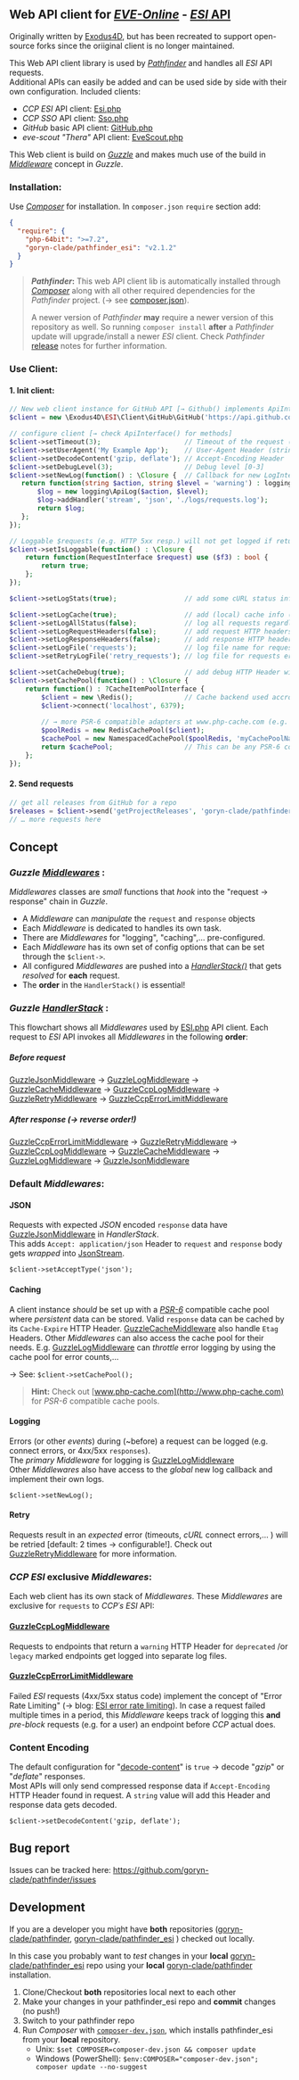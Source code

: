 ## Web API client for [_EVE-Online_](https://www.eveonline.com) - [_ESI_ API](https://esi.evetech.net)

Originally written by [Exodus4D](https://github.com/exodus4d/pathfinder_esi/), but has been recreated to support open-source forks since the oriiginal client is no longer maintained.

This Web API client library is used by [_Pathfinder_](https://github.com/exodus4d/pathfinder) and handles all _ESI_ API requests.<br />
Additional APIs can easily be added and can be used side by side with their own configuration. Included clients:

- _CCP ESI_ API client: [Esi.php](https://github.com/goryn-clade/pathfinder_esi/blob/master/app/Client/Ccp/Esi/Esi.php) 
- _CCP SSO_ API client: [Sso.php](https://github.com/goryn-clade/pathfinder_esi/blob/master/app/Client/Ccp/Sso/Sso.php) 
- _GitHub_ basic API client: [GitHub.php](https://github.com/goryn-clade/pathfinder_esi/blob/master/app/Client/GitHub/GitHub.php) 
- _eve-scout_ _"Thera"_ API client: [EveScout.php](https://github.com/goryn-clade/pathfinder_esi/blob/master/app/Client/EveScout/EveScout.php) 
  
This Web client is build on [_Guzzle_](http://guzzlephp.org) and makes much use of the build in 
[_Middleware_](http://docs.guzzlephp.org/en/stable/handlers-and-middleware.html#middleware) concept in _Guzzle_.

### Installation:
Use [_Composer_](https://getcomposer.org/) for installation. In `composer.json` `require` section add:
```json
{
  "require": {
    "php-64bit": ">=7.2",
    "goryn-clade/pathfinder_esi": "v2.1.2"
  }
}
```
> **_Pathfinder_:** This web API client lib is automatically installed through [_Composer_](https://getcomposer.org/) along with all other required dependencies for the _Pathfinder_ project. (→ see [composer.json](https://github.com/goryn-clade/pathfinder/blob/master/composer.json)).
>
> A newer version of _Pathfinder_ **may** require a newer version of this repository as well. So running `composer install` **after** a _Pathfinder_ update will upgrade/install a newer _ESI_ client.
Check  _Pathfinder_ [release](https://github.com/goryn-clade/pathfinder/releases) notes for further information.

### Use Client:
#### 1. Init client:

```php
// New web client instance for GitHub API [→ Github() implements ApiInterface()]
$client = new \Exodus4D\ESI\Client\GitHub\GitHub('https://api.github.com');

// configure client [→ check ApiInterface() for methods]
$client->setTimeout(3);                     // Timeout of the request (seconds)
$client->setUserAgent('My Example App');    // User-Agent Header (string)
$client->setDecodeContent('gzip, deflate'); // Accept-Encoding Header
$client->setDebugLevel(3);                  // Debug level [0-3]
$client->setNewLog(function() : \Closure {  // Callback for new LogInterface
   return function(string $action, string $level = 'warning') : logging\LogInterface {
       $log = new logging\ApiLog($action, $level);
       $log->addHandler('stream', 'json', './logs/requests.log');
       return $log;
   };
});

// Loggable $requests (e.g. HTTP 5xx resp.) will not get logged if return false;
$client->setIsLoggable(function() : \Closure {
    return function(RequestInterface $request) use ($f3) : bool {
        return true;
    };
});

$client->setLogStats(true);                 // add some cURL status information (e.g. transferTime) to logged responses

$client->setLogCache(true);                 // add (local) cache info (e.g. response data cached) to logged requests
$client->setLogAllStatus(false);            // log all requests regardless of response HTTP status code
$client->setLogRequestHeaders(false);       // add request HTTP headers to loggable requests
$client->setLogResponseHeaders(false);      // add response HTTP headers to loggable requests
$client->setLogFile('requests');            // log file name for request/response errors
$client->setRetryLogFile('retry_requests'); // log file for requests errors due to max request retry exceeds

$client->setCacheDebug(true);               // add debug HTTP Header with local cache status information (HIT/MISS)
$client->setCachePool(function() : \Closure {
    return function() : ?CacheItemPoolInterface {
        $client = new \Redis();             // Cache backend used accross the web client
        $client->connect('localhost', 6379);
          
        // → more PSR-6 compatible adapters at www.php-cache.com (e.g. Filesystem, Array,…)
        $poolRedis = new RedisCachePool($client);
        $cachePool = new NamespacedCachePool($poolRedis, 'myCachePoolName');
        return $cachePool;                  // This can be any PSR-6 compatible instance of CacheItemPoolInterface()
    };
});
```

#### 2. Send requests
```php
// get all releases from GitHub for a repo
$releases = $client->send('getProjectReleases', 'goryn-clade/pathfinder');
// … more requests here
```

## Concept
### _Guzzle_ [_Middlewares_](http://docs.guzzlephp.org/en/stable/handlers-and-middleware.html#middleware) :
_Middlewares_ classes are _small_ functions that _hook_ into the "request → response" chain in _Guzzle_.
- A _Middleware_ can _manipulate_ the `request` and `response` objects
- Each _Middleware_ is dedicated to handles its own task. 
- There are _Middlewares_ for "logging", "caching",… pre-configured. 
- Each _Middleware_ has its own set of config options that can be set through the `$client->`.
- All configured _Middlewares_ are pushed into a [_HandlerStack()_](http://docs.guzzlephp.org/en/stable/handlers-and-middleware.html#handlerstack) that gets _resolved_ for **each** request.
- The **order** in the `HandlerStack()` is essential!

### _Guzzle_ [_HandlerStack_](http://docs.guzzlephp.org/en/stable/handlers-and-middleware.html#handlerstack) :
This flowchart shows all _Middlewares_ used by [ESI.php](https://github.com/goryn-clade/pathfinder_esi/blob/master/app/Client/Ccp/Esi/Esi.php) API client. 
Each request to _ESI_ API invokes all _Middlewares_ in the following **order**:
##### Before request
[GuzzleJsonMiddleware](https://github.com/goryn-clade/pathfinder_esi/blob/master/app/Lib/Middleware/GuzzleJsonMiddleware.php) → 
[GuzzleLogMiddleware](https://github.com/goryn-clade/pathfinder_esi/blob/master/app/Lib/Middleware/GuzzleLogMiddleware.php) → 
[GuzzleCacheMiddleware](https://github.com/goryn-clade/pathfinder_esi/blob/master/app/Lib/Middleware/GuzzleCacheMiddleware.php) → 
[GuzzleCcpLogMiddleware](https://github.com/goryn-clade/pathfinder_esi/blob/master/app/Lib/Middleware/GuzzleCcpLogMiddleware.php) → 
[GuzzleRetryMiddleware](https://github.com/goryn-clade/pathfinder_esi/blob/master/app/Lib/Middleware/GuzzleRetryMiddleware.php) → 
[GuzzleCcpErrorLimitMiddleware](https://github.com/goryn-clade/pathfinder_esi/blob/master/app/Lib/Middleware/GuzzleCcpErrorLimitMiddleware.php)
##### After response (→ reverse order!)
[GuzzleCcpErrorLimitMiddleware](https://github.com/goryn-clade/pathfinder_esi/blob/master/app/Lib/Middleware/GuzzleCcpErrorLimitMiddleware.php) → 
[GuzzleRetryMiddleware](https://github.com/goryn-clade/pathfinder_esi/blob/master/app/Lib/Middleware/GuzzleRetryMiddleware.php) → 
[GuzzleCcpLogMiddleware](https://github.com/goryn-clade/pathfinder_esi/blob/master/app/Lib/Middleware/GuzzleCcpLogMiddleware.php) → 
[GuzzleCacheMiddleware](https://github.com/goryn-clade/pathfinder_esi/blob/master/app/Lib/Middleware/GuzzleCacheMiddleware.php) → 
[GuzzleLogMiddleware](https://github.com/goryn-clade/pathfinder_esi/blob/master/app/Lib/Middleware/GuzzleLogMiddleware.php) →
[GuzzleJsonMiddleware](https://github.com/goryn-clade/pathfinder_esi/blob/master/app/Lib/Middleware/GuzzleJsonMiddleware.php)

### Default _Middlewares_:
#### JSON
Requests with expected _JSON_ encoded `response` data have [GuzzleJsonMiddleware](https://github.com/goryn-clade/pathfinder_esi/blob/master/app/Lib/Middleware/GuzzleJsonMiddleware.php)
in _HandlerStack_. <br />
This adds `Accept: application/json` Header to `request` and `response` body gets _wrapped_ into [JsonStream](https://github.com/goryn-clade/pathfinder_esi/blob/master/app/Lib/Stream/JsonStream.php).

`$client->setAcceptType('json');`

#### Caching
A client instance _should_ be set up with a [_PSR-6_](https://www.php-fig.org/psr/psr-6) compatible cache pool where _persistent_ data can be stored.
Valid `response` data can be cached by its `Cache-Expire` HTTP Header. 
[GuzzleCacheMiddleware](https://github.com/goryn-clade/pathfinder_esi/blob/master/app/Lib/Middleware/GuzzleCacheMiddleware.php) also handle `Etag` Headers.
Other _Middlewares_ can also access the cache pool for their needs. 
E.g. [GuzzleLogMiddleware](https://github.com/goryn-clade/pathfinder_esi/blob/master/app/Lib/Middleware/GuzzleLogMiddleware.php) can _throttle_ error logging by using the cache pool for error counts,…

→ See: `$client->setCachePool();`
> **Hint:** Check out [www.php-cache.com](http://www.php-cache.com) for _PSR-6_ compatible cache pools.

#### Logging
Errors (or other _events_) during (~before) a request can be logged (e.g. connect errors, or 4xx/5xx `responses`).<br />
The _primary_ _Middleware_ for logging is [GuzzleLogMiddleware](https://github.com/goryn-clade/pathfinder_esi/blob/master/app/Lib/Middleware/GuzzleLogMiddleware.php)<br />
Other _Middlewares_ also have access to the _global_ new log callback and implement their own logs.

`$client->setNewLog();`

#### Retry
Requests result in an _expected_ error (timeouts, _cURL_ connect errors,… ) will be retried [default: 2 times → configurable!]. 
Check out [GuzzleRetryMiddleware](https://github.com/goryn-clade/pathfinder_esi/blob/master/app/Lib/Middleware/GuzzleRetryMiddleware.php) for more information.

### _CCP ESI_ exclusive _Middlewares_:
Each web client has its own stack of _Middlewares_. These _Middlewares_ are exclusive for `requests` to _CCP´s ESI_ API:

#### [GuzzleCcpLogMiddleware](https://github.com/goryn-clade/pathfinder_esi/blob/master/app/Lib/Middleware/GuzzleCcpLogMiddleware.php)
Requests to endpoints that return a `warning` HTTP Header for `deprecated` /or `legacy` marked endpoints get logged into separate log files.

#### [GuzzleCcpErrorLimitMiddleware](https://github.com/goryn-clade/pathfinder_esi/blob/master/app/Lib/Middleware/GuzzleCcpErrorLimitMiddleware.php)
Failed _ESI_ requests (4xx/5xx status code) implement the concept of "Error Rate Limiting" (→ blog: [ESI error rate limiting](https://developers.eveonline.com/blog/article/esi-error-limits-go-live)).
In case a request failed multiple times in a period, this _Middleware_ keeps track of logging this **and** _pre-block_ requests (e.g. for a user) an endpoint before _CCP_ actual does.

### Content Encoding
The default configuration for "[decode-content](http://docs.guzzlephp.org/en/stable/request-options.html#decode-content)" is `true` → decode "_gzip_" or "_deflate_" responses.<br />
Most APIs will only send compressed response data if `Accept-Encoding` HTTP Header found in request. A `string` value will add this Header and response data gets decoded.

`$client->setDecodeContent('gzip, deflate');`

## Bug report
Issues can be tracked here: https://github.com/goryn-clade/pathfinder/issues

## Development
If you are a developer you might have **both** repositories ([goryn-clade/pathfinder](https://github.com/goryn-clade/pathfinder), [goryn-clade/pathfinder_esi](https://github.com/goryn-clade/pathfinder_esi) ) checked out locally.

In this case you probably want to _test_ changes in your **local** [goryn-clade/pathfinder_esi](https://github.com/goryn-clade/pathfinder_esi) repo using your **local** [goryn-clade/pathfinder](https://github.com/goryn-clade/pathfinder) installation.

1. Clone/Checkout **both** repositories local next to each other
2. Make your changes in your pathfinder_esi repo and **commit** changes (no push!)
3. Switch to your pathfinder repo
4. Run _Composer_ with [`composer-dev.json`](https://github.com/goryn-clade/pathfinder/blob/master/composer-dev.json), which installs pathfinder_esi from your **local** repository.
    - Unix: `$set COMPOSER=composer-dev.json && composer update`
    - Windows (PowerShell): `$env:COMPOSER="composer-dev.json"; composer update --no-suggest`

